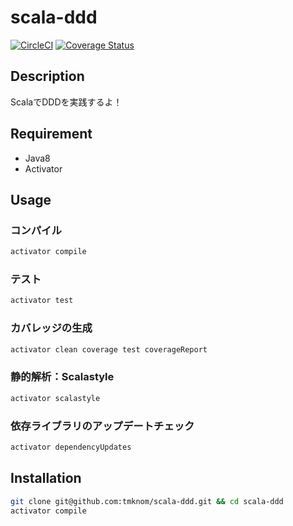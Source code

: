 # scala-ddd

[![CircleCI](https://circleci.com/gh/tmknom/scala-ddd/tree/master.svg?style=svg)](https://circleci.com/gh/tmknom/scala-ddd/tree/master)
[![Coverage Status](https://coveralls.io/repos/github/tmknom/scala-ddd/badge.svg?branch=master)](https://coveralls.io/github/tmknom/scala-ddd?branch=master)


## Description

ScalaでDDDを実践するよ！


## Requirement

* Java8
* Activator


## Usage

### コンパイル

```bash
activator compile
```

### テスト

```bash
activator test
```

### カバレッジの生成

```bash
activator clean coverage test coverageReport
```

### 静的解析：Scalastyle

```bash
activator scalastyle
```

### 依存ライブラリのアップデートチェック

```bash
activator dependencyUpdates
```

## Installation

```bash
git clone git@github.com:tmknom/scala-ddd.git && cd scala-ddd
activator compile
```
